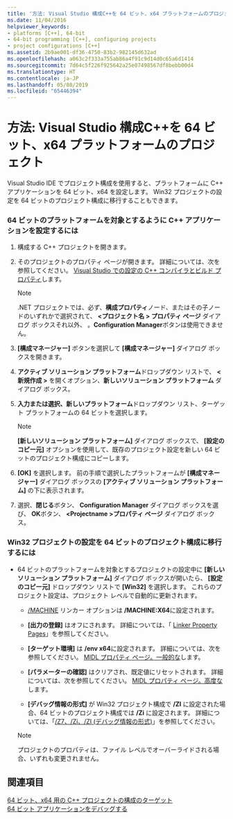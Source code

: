 ```yaml
---
title: '方法: Visual Studio 構成C++を 64 ビット、x64 プラットフォームのプロジェクト'
ms.date: 11/04/2016
helpviewer_keywords:
- platforms [C++], 64-bit
- 64-bit programming [C++], configuring projects
- project configurations [C++]
ms.assetid: 2b9ae001-df36-4750-83b2-982145d632ad
ms.openlocfilehash: a063c2f333a755ab86a4f91c9d14d0c65a6d1414
ms.sourcegitcommit: 7d64c5f226f925642a25e07498567df8bebb00d4
ms.translationtype: HT
ms.contentlocale: ja-JP
ms.lasthandoff: 05/08/2019
ms.locfileid: "65446394"
---
```

# <a name="how-to-configure-visual-studio-c-projects-to-target-64-bit-x64-platforms"></a>方法: Visual Studio 構成C++を 64 ビット、x64 プラットフォームのプロジェクト

Visual Studio IDE でプロジェクト構成を使用すると、プラットフォームに C++ アプリケーションを 64 ビット、x64 を設定します。 Win32 プロジェクトの設定を 64 ビットのプロジェクト構成に移行することもできます。

### <a name="to-set-up-c-applications-to-target-64-bit-platforms"></a>64 ビットのプラットフォームを対象とするように C++ アプリケーションを設定するには

1. 構成する C++ プロジェクトを開きます。

1. そのプロジェクトのプロパティ ページが開きます。 詳細については、次を参照してください。 [Visual Studio での設定の C++ コンパイラとビルド プロパティ](working-with-project-properties.md)します。

   > [!NOTE]
   > .NET プロジェクトでは、必ず、**構成プロパティ**ノード、またはその子ノードのいずれかで選択されて、 **\<プロジェクト名 > プロパティ ページ** ダイアログ ボックスそれ以外、 。**Configuration Manager**ボタンは使用できません。

1. **[構成マネージャー]** ボタンを選択して **[構成マネージャー]** ダイアログ ボックスを開きます。

1. **アクティブ ソリューション プラットフォーム**ドロップダウン リストで、 **\<新規作成 >** を開くオプション、**新しいソリューション プラットフォーム** ダイアログ ボックス。

1. **入力または選択、新しいプラットフォーム**ドロップダウン リスト、ターゲット プラットフォームの 64 ビットを選択します。

   > [!NOTE]
   > **[新しいソリューション プラットフォーム]** ダイアログ ボックスで、 **[設定のコピー元]** オプションを使用して、既存のプロジェクト設定を新しい 64 ビットのプロジェクト構成にコピーします。

1. **[OK]** を選択します。 前の手順で選択したプラットフォームが **[構成マネージャー]** ダイアログ ボックスの **[アクティブ ソリューション プラットフォーム]** の下に表示されます。

1. 選択、**閉じる**ボタン、 **Configuration Manager**  ダイアログ ボックスを選び、 **OK**ボタン、  **\<Projectname >プロパティ ページ** ダイアログ ボックス。

### <a name="to-copy-win32-project-settings-into-a-64-bit-project-configuration"></a>Win32 プロジェクトの設定を 64 ビットのプロジェクト構成に移行するには

- 64 ビットのプラットフォームを対象とするプロジェクトの設定中に **[新しいソリューション プラットフォーム]** ダイアログ ボックスが開いたら、 **[設定のコピー元]** ドロップダウン リストで **[Win32]** を選択します。 これらのプロジェクト設定は、プロジェクト レベルで自動的に更新されます。

  - [/MACHINE](reference/machine-specify-target-platform.md) リンカー オプションは **/MACHINE:X64**に設定されます。

  - **[出力の登録]** はオフにされます。 詳細については、「 [Linker Property Pages](reference/linker-property-pages.md)」を参照してください。

  - **[ターゲット環境]** は **/env x64**に設定されます。 詳細については、次を参照してください。 [MIDL プロパティ ページ。一般的な](reference/midl-property-pages-general.md)します。

  - **[パラメーターの確認]** はクリアされ、既定値にリセットされます。 詳細については、次を参照してください。 [MIDL プロパティ ページ。高度な](reference/midl-property-pages-advanced.md)します。

  - **[デバッグ情報の形式]** が Win32 プロジェクト構成で **/ZI** に設定された場合、64 ビットのプロジェクト構成では **/Zi** に設定されます。 詳細については、「[/Z7、/Zi、/ZI (デバッグ情報の形式)](reference/z7-zi-zi-debug-information-format.md)」を参照してください。

  > [!NOTE]
  > プロジェクトのプロパティは、ファイル レベルでオーバーライドされる場合、いずれも変更されません。

## <a name="see-also"></a>関連項目

[64 ビット、x64 用の C++ プロジェクトの構成のターゲット](configuring-programs-for-64-bit-visual-cpp.md)<br/>
[64 ビット アプリケーションをデバッグする](/visualstudio/debugger/debug-64-bit-applications)
